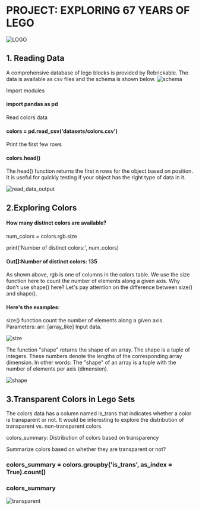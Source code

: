 # PROJECT: EXPLORING 67 YEARS OF LEGO
![LOGO](https://github.com/sichensong-99/My-Analysis-Projects/blob/master/Pics/LOGO.png)
## 1. Reading Data
A comprehensive database of lego blocks is provided by Rebrickable. The data is available as csv files and the schema is shown below.
![schema](https://github.com/sichensong-99/My-Analysis-Projects/blob/master/Pics/schema.png)

Import modules

#### import pandas as pd

Read colors data

#### colors = pd.read_csv('datasets/colors.csv')

Print the first few rows

#### colors.head()




The head() function returns the first n rows for the object based on position. It is useful for quickly testing if your object has the right type of data in it.


![read_data_output](https://github.com/sichensong-99/My-Analysis-Projects/blob/master/Pics/read_data_output.png)

## 2.Exploring Colors

#### How many distinct colors are available?

num_colors = colors.rgb.size

print('Number of distinct colors:', num_colors)


#### Out[]:Number of distinct colors: 135




As shown above, rgb is one of columns in the colors table. We use the size function here to count the number of elements along a given axis. Why don't use shape() here? Let's pay attention on the difference between size() and shape(). 

#### Here's the examples:

size() function count the number of elements along a given axis. Parameters: arr: [array_like] Input data.

![size](https://github.com/sichensong-99/My-Analysis-Projects/blob/master/Pics/size().png)

The function "shape" returns the shape of an array. The shape is a tuple of integers. These numbers denote the lengths of the corresponding array dimension. In other words: The "shape" of an array is a tuple with the number of elements per axis (dimension).

![shape](https://github.com/sichensong-99/My-Analysis-Projects/blob/master/Pics/shape().png)

## 3.Transparent Colors in Lego Sets

The colors data has a column named is_trans that indicates whether a color is transparent or not. It would be interesting to explore the distribution of transparent vs. non-transparent colors.

colors_summary: Distribution of colors based on transparency

Summarize colors based on whether they are transparent or not?

### colors_summary = colors.groupby('is_trans', as_index = True).count()
### colors_summary

![transparent](https://github.com/sichensong-99/My-Analysis-Projects/blob/master/Pics/transparent.png)
